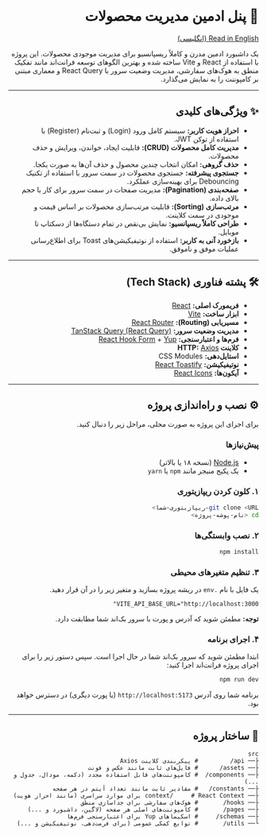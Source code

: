 <div dir="rtl" align="right">

# 🚀 پنل ادمین مدیریت محصولات

[Read in English (انگلیسی)](./README.md)

یک داشبورد ادمین مدرن و کاملاً ریسپانسیو برای مدیریت موجودی محصولات. این پروژه با استفاده از React و Vite ساخته شده و بهترین الگوهای توسعه فرانت‌اند مانند تفکیک منطق به هوک‌های سفارشی، مدیریت وضعیت سرور با React Query و معماری مبتنی بر کامپوننت را به نمایش می‌گذارد.

---

## ✨ ویژگی‌های کلیدی

- **احراز هویت کاربر:** سیستم کامل ورود (Login) و ثبت‌نام (Register) با استفاده از توکن JWT.
- **مدیریت کامل محصولات (CRUD):** قابلیت ایجاد، خواندن، ویرایش و حذف محصولات.
- **حذف گروهی:** امکان انتخاب چندین محصول و حذف آن‌ها به صورت یکجا.
- **جستجوی پیشرفته:** جستجوی محصولات در سمت سرور با استفاده از تکنیک Debouncing برای بهینه‌سازی عملکرد.
- **صفحه‌بندی (Pagination):** مدیریت صفحات در سمت سرور برای کار با حجم بالای داده.
- **مرتب‌سازی (Sorting):** قابلیت مرتب‌سازی محصولات بر اساس قیمت و موجودی در سمت کلاینت.
- **طراحی کاملاً ریسپانسیو:** نمایش بی‌نقص در تمام دستگاه‌ها از دسکتاپ تا موبایل.
- **بازخورد آنی به کاربر:** استفاده از نوتیفیکیشن‌های Toast برای اطلاع‌رسانی عملیات موفق و ناموفق.

---

## 🛠️ پشته فناوری (Tech Stack)

- **فریمورک اصلی:** [React](https://reactjs.org/)
- **ابزار ساخت:** [Vite](https://vitejs.dev/)
- **مسیریابی (Routing):** [React Router](https://reactrouter.com/)
- **مدیریت وضعیت سرور:** [TanStack Query (React Query)](https://tanstack.com/query)
- **فرم‌ها و اعتبارسنجی:** [React Hook Form](https://react-hook-form.com/) + [Yup](https://github.com/jquense/yup)
- **کلاینت HTTP:** [Axios](https://axios-http.com/)
- **استایل‌دهی:** CSS Modules
- **نوتیفیکیشن:** [React Toastify](https://fkhadra.github.io/react-toastify)
- **آیکون‌ها:** [React Icons](https://react-icons.github.io/react-icons)

---

## ⚙️ نصب و راه‌اندازی پروژه

برای اجرای این پروژه به صورت محلی، مراحل زیر را دنبال کنید.

### پیش‌نیازها

- [Node.js](https://nodejs.org/) (نسخه ۱۸ یا بالاتر)
- یک پکیج منیجر مانند `npm` یا `yarn`

### ۱. کلون کردن ریپازیتوری

```bash
git clone <URL-ریپازیتوری-شما>
cd <نام-پوشه-پروژه>
```

### ۲. نصب وابستگی‌ها

```bash
npm install
```

### ۳. تنظیم متغیرهای محیطی

یک فایل با نام `.env` در ریشه پروژه بسازید و متغیر زیر را در آن قرار دهید.

```
VITE_API_BASE_URL="http://localhost:3000"
```

**توجه:** مطمئن شوید که آدرس و پورت با سرور بک‌اند شما مطابقت دارد.

### ۴. اجرای برنامه

ابتدا مطمئن شوید که سرور بک‌اند شما در حال اجرا است. سپس دستور زیر را برای اجرای پروژه فرانت‌اند اجرا کنید:

```bash
npm run dev
```

برنامه شما روی آدرس `http://localhost:5173` (یا پورت دیگری) در دسترس خواهد بود.

---

## 📂 ساختار پروژه

```
src
├── api/         # پیکربندی کلاینت Axios
├── assets/      # فایل‌های ثابت مانند عکس و فونت
├── components/  # کامپوننت‌های قابل استفاده مجدد (دکمه، مودال، جدول و ...)
├── constants/   # مقادیر ثابت مانند تعداد آیتم در هر صفحه
├── context/     # React Context برای موارد سراسری (مانند احراز هویت)
├── hooks/       # هوک‌های سفارشی برای جداسازی منطق
├── pages/       # کامپوننت‌های اصلی هر صفحه (لاگین، داشبورد و ...)
├── schemas/     # اسکیماهای Yup برای اعتبارسنجی فرم‌ها
└── utils/       # توابع کمکی عمومی (برای فرمت‌دهی، نوتیفیکیشن و ...)
```

</div>
